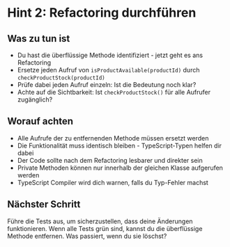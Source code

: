 # Hint 2: Refactoring durchführen

## Was zu tun ist
- Du hast die überflüssige Methode identifiziert - jetzt geht es ans Refactoring
- Ersetze jeden Aufruf von `isProductAvailable(productId)` durch `checkProductStock(productId)`
- Prüfe dabei jeden Aufruf einzeln: Ist die Bedeutung noch klar?
- Achte auf die Sichtbarkeit: Ist `checkProductStock()` für alle Aufrufer zugänglich?

## Worauf achten
- Alle Aufrufe der zu entfernenden Methode müssen ersetzt werden
- Die Funktionalität muss identisch bleiben - TypeScript-Typen helfen dir dabei
- Der Code sollte nach dem Refactoring lesbarer und direkter sein
- Private Methoden können nur innerhalb der gleichen Klasse aufgerufen werden
- TypeScript Compiler wird dich warnen, falls du Typ-Fehler machst

## Nächster Schritt
Führe die Tests aus, um sicherzustellen, dass deine Änderungen funktionieren. Wenn alle Tests grün sind, kannst du die überflüssige Methode entfernen. Was passiert, wenn du sie löschst?